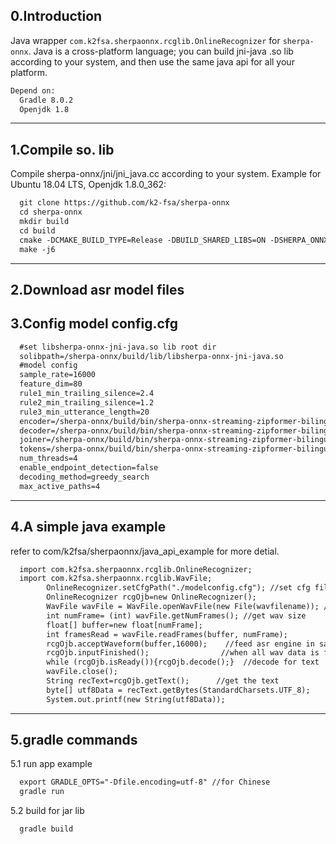 
0.Introduction
---
Java wrapper `com.k2fsa.sherpaonnx.rcglib.OnlineRecognizer` for `sherpa-onnx`. Java is a cross-platform language; you can build jni-java .so lib according to your system, and then use the same java api for all your platform.
``` xml
Depend on:
  Gradle 8.0.2 
  Openjdk 1.8
```
---
1.Compile so. lib
---
Compile sherpa-onnx/jni/jni_java.cc according to your system.
Example for Ubuntu 18.04 LTS, Openjdk 1.8.0_362:
``` xml
  git clone https://github.com/k2-fsa/sherpa-onnx
  cd sherpa-onnx
  mkdir build
  cd build
  cmake -DCMAKE_BUILD_TYPE=Release -DBUILD_SHARED_LIBS=ON -DSHERPA_ONNX_ENABLE_JNI=ON ..
  make -j6
```
---
2.Download asr model files
---
3.Config model config.cfg
---
``` xml
  #set libsherpa-onnx-jni-java.so lib root dir
  solibpath=/sherpa-onnx/build/lib/libsherpa-onnx-jni-java.so  
  #model config  
  sample_rate=16000                  
  feature_dim=80
  rule1_min_trailing_silence=2.4
  rule2_min_trailing_silence=1.2
  rule3_min_utterance_length=20
  encoder=/sherpa-onnx/build/bin/sherpa-onnx-streaming-zipformer-bilingual-zh-en-2023-02-20/encoder-epoch-99-avg-1.onnx
  decoder=/sherpa-onnx/build/bin/sherpa-onnx-streaming-zipformer-bilingual-zh-en-2023-02-20/decoder-epoch-99-avg-1.onnx
  joiner=/sherpa-onnx/build/bin/sherpa-onnx-streaming-zipformer-bilingual-zh-en-2023-02-20/joiner-epoch-99-avg-1.onnx
  tokens=/sherpa-onnx/build/bin/sherpa-onnx-streaming-zipformer-bilingual-zh-en-2023-02-20/tokens.txt
  num_threads=4
  enable_endpoint_detection=false
  decoding_method=greedy_search
  max_active_paths=4
```
---
4.A simple java example
---
refer to com/k2fsa/sherpaonnx/java_api_example for more detial.
``` xml
  import com.k2fsa.sherpaonnx.rcglib.OnlineRecognizer;
  import com.k2fsa.sherpaonnx.rcglib.WavFile;
        OnlineRecognizer.setCfgPath("./modelconfig.cfg"); //set cfg file path
        OnlineRecognizer rcgOjb=new OnlineRecognizer();
		WavFile wavFile = WavFile.openWavFile(new File(wavfilename)); //read wav 
		int numFrame= (int) wavFile.getNumFrames(); //get wav size
		float[] buffer=new float[numFrame];
		int framesRead = wavFile.readFrames(buffer, numFrame);
		rcgOjb.acceptWaveform(buffer,16000);    //feed asr engine in sample rate 16000
		rcgOjb.inputFinished();                //when all wav data is feed to engine
		while (rcgOjb.isReady()){rcgOjb.decode();}  //decode for text
		wavFile.close();
		String recText=rcgOjb.getText();      //get the text
        byte[] utf8Data = recText.getBytes(StandardCharsets.UTF_8);
        System.out.printf(new String(utf8Data));
```
---
5.gradle commands
---
5.1 run app example
``` xml
  export GRADLE_OPTS="-Dfile.encoding=utf-8" //for Chinese 
  gradle run
  ```
5.2 build for jar lib
``` xml
  gradle build 
  ```
 
 
 


 
